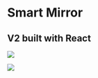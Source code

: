 
# Smart Mirror

## V2 built with React

![](http://i64.tinypic.com/2czqcco.jpg)

![](https://cdn-images-1.medium.com/max/800/1*-EdceeulFuJN08fKS-k_OQ.jpeg)
